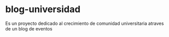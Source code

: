 # blog-universidad
Es un proyecto dedicado al crecimiento de comunidad universitaria atraves de un blog de eventos
